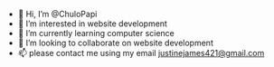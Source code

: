 - 👋 Hi, I’m @ChuloPapi
- 👀 I’m interested in website development
- 🌱 I’m currently learning computer science 
- 💞️ I’m looking to collaborate on website development
- 📫 please contact me using my email justinejames421@gmail.com 

<!---
Chulopapii/Chulopapii is a ✨ special ✨ repository because its `README.md` (this file) appears on your GitHub profile.
You can click the Preview link to take a look at your changes.
--->
